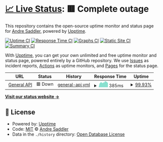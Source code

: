 # [📈 Live Status](https://Rehkloos.github.io/api-status): <!--live status--> **🟥 Complete outage**

This repository contains the open-source uptime monitor and status page for [Andre Saddler](rehkloos.com), powered by [Upptime](https://github.com/upptime/upptime).

[![Uptime CI](https://github.com/Rehkloos/api-status/workflows/Uptime%20CI/badge.svg)](https://github.com/Rehkloos/api-status/actions?query=workflow%3A%22Uptime+CI%22)
[![Response Time CI](https://github.com/Rehkloos/api-status/workflows/Response%20Time%20CI/badge.svg)](https://github.com/Rehkloos/api-status/actions?query=workflow%3A%22Response+Time+CI%22)
[![Graphs CI](https://github.com/Rehkloos/api-status/workflows/Graphs%20CI/badge.svg)](https://github.com/Rehkloos/api-status/actions?query=workflow%3A%22Graphs+CI%22)
[![Static Site CI](https://github.com/Rehkloos/api-status/workflows/Static%20Site%20CI/badge.svg)](https://github.com/Rehkloos/api-status/actions?query=workflow%3A%22Static+Site+CI%22)
[![Summary CI](https://github.com/Rehkloos/api-status/workflows/Summary%20CI/badge.svg)](https://github.com/Rehkloos/api-status/actions?query=workflow%3A%22Summary+CI%22)

With [Upptime](https://upptime.js.org), you can get your own unlimited and free uptime monitor and status page, powered entirely by a GitHub repository. We use [Issues](https://github.com/Rehkloos/api-status/issues) as incident reports, [Actions](https://github.com/Rehkloos/api-status/actions) as uptime monitors, and [Pages](https://Rehkloos.github.io/api-status) for the status page.

<!--start: status pages-->
<!-- This summary is generated by Upptime (https://github.com/upptime/upptime) -->
<!-- Do not edit this manually, your changes will be overwritten -->
<!-- prettier-ignore -->
| URL | Status | History | Response Time | Uptime |
| --- | ------ | ------- | ------------- | ------ |
| <img alt="" src="https://favicons.githubusercontent.com/api.rehkloos.com" height="13"> [General API](https://api.rehkloos.com/) | 🟥 Down | [general-api.yml](https://github.com/Rehkloos/api-status/commits/HEAD/history/general-api.yml) | <details><summary><img alt="Response time graph" src="./graphs/general-api/response-time-week.png" height="20"> 385ms</summary><br><a href="https://status.rehkloos.com/history/general-api"><img alt="Response time 388" src="https://img.shields.io/endpoint?url=https%3A%2F%2Fraw.githubusercontent.com%2FRehkloos%2Fapi-status%2FHEAD%2Fapi%2Fgeneral-api%2Fresponse-time.json"></a><br><a href="https://status.rehkloos.com/history/general-api"><img alt="24-hour response time 336" src="https://img.shields.io/endpoint?url=https%3A%2F%2Fraw.githubusercontent.com%2FRehkloos%2Fapi-status%2FHEAD%2Fapi%2Fgeneral-api%2Fresponse-time-day.json"></a><br><a href="https://status.rehkloos.com/history/general-api"><img alt="7-day response time 385" src="https://img.shields.io/endpoint?url=https%3A%2F%2Fraw.githubusercontent.com%2FRehkloos%2Fapi-status%2FHEAD%2Fapi%2Fgeneral-api%2Fresponse-time-week.json"></a><br><a href="https://status.rehkloos.com/history/general-api"><img alt="30-day response time 388" src="https://img.shields.io/endpoint?url=https%3A%2F%2Fraw.githubusercontent.com%2FRehkloos%2Fapi-status%2FHEAD%2Fapi%2Fgeneral-api%2Fresponse-time-month.json"></a><br><a href="https://status.rehkloos.com/history/general-api"><img alt="1-year response time 388" src="https://img.shields.io/endpoint?url=https%3A%2F%2Fraw.githubusercontent.com%2FRehkloos%2Fapi-status%2FHEAD%2Fapi%2Fgeneral-api%2Fresponse-time-year.json"></a></details> | <details><summary><a href="https://status.rehkloos.com/history/general-api">99.93%</a></summary><a href="https://status.rehkloos.com/history/general-api"><img alt="All-time uptime 99.98%" src="https://img.shields.io/endpoint?url=https%3A%2F%2Fraw.githubusercontent.com%2FRehkloos%2Fapi-status%2FHEAD%2Fapi%2Fgeneral-api%2Fuptime.json"></a><br><a href="https://status.rehkloos.com/history/general-api"><img alt="24-hour uptime 99.54%" src="https://img.shields.io/endpoint?url=https%3A%2F%2Fraw.githubusercontent.com%2FRehkloos%2Fapi-status%2FHEAD%2Fapi%2Fgeneral-api%2Fuptime-day.json"></a><br><a href="https://status.rehkloos.com/history/general-api"><img alt="7-day uptime 99.93%" src="https://img.shields.io/endpoint?url=https%3A%2F%2Fraw.githubusercontent.com%2FRehkloos%2Fapi-status%2FHEAD%2Fapi%2Fgeneral-api%2Fuptime-week.json"></a><br><a href="https://status.rehkloos.com/history/general-api"><img alt="30-day uptime 99.98%" src="https://img.shields.io/endpoint?url=https%3A%2F%2Fraw.githubusercontent.com%2FRehkloos%2Fapi-status%2FHEAD%2Fapi%2Fgeneral-api%2Fuptime-month.json"></a><br><a href="https://status.rehkloos.com/history/general-api"><img alt="1-year uptime 99.98%" src="https://img.shields.io/endpoint?url=https%3A%2F%2Fraw.githubusercontent.com%2FRehkloos%2Fapi-status%2FHEAD%2Fapi%2Fgeneral-api%2Fuptime-year.json"></a></details>

<!--end: status pages-->

[**Visit our status website →**](https://Rehkloos.github.io/api-status)

## 📄 License

- Powered by: [Upptime](https://github.com/upptime/upptime)
- Code: [MIT](./LICENSE) © [Andre Saddler](rehkloos.com)
- Data in the `./history` directory: [Open Database License](https://opendatacommons.org/licenses/odbl/1-0/)
